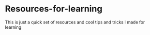 # Resources-for-learning
This is just a quick set of resources and cool tips and tricks I made for learning
